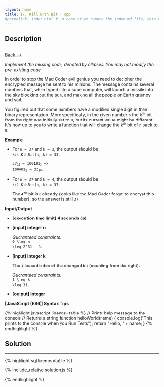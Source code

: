 ```yaml
---
layout: home
title: 17. Kill K-th Bit - cpp
#permalink: index.html # in case of we remove the index.md file, this doc will be the index page
---
```


<div class="row">
<div class="columnStmt" markdown="1">

## Description

---

[Back --> ](../README.md)

_Implement the missing code, denoted by ellipses. You may not modify the pre-existing code._

In order to stop the Mad Coder evil genius you need to decipher the encrypted message he sent to his minions. The message contains several numbers that, when typed into a supercomputer, will launch a missile into the sky blocking out the sun, and making all the people on Earth grumpy and sad.

You figured out that some numbers have a modified single digit in their binary representation. More specifically, in the given number <code>n</code> the <code>k<sup>th</sup></code> bit from the right was initially set to <code>0</code>, but its current value might be different. It's now up to you to write a function that will change the <code>k<sup>th</sup></code> bit of <code>n</code> back to <code>0</code>.

**Example**

- For <code>n = 37</code> and <code>k = 3</code>, the output should be<br>
  <code>killKthBit(n, k) = 33</code>.

  <code>37<sub>10</sub> = 100**1**01<sub>2</sub> ~> 100**0**01<sub>2</sub> = 33<sub>10</sub></code>.

- For <code>n = 37</code> and <code>k = 4</code>, the output should be<br>
  <code>killKthBit(n, k) = 37</code>.

  The <code>4<sup>th</sup></code> bit is <code>0</code> already (looks like the Mad Coder forgot to encrypt this number), so the answer is still <code>37</code>.

**Input/Output**

- **[execution time limit] 4 seconds (js)**

- **[input] integer n**

  _Guaranteed constraints:_<br>
  <code type='math/tex'>0 \leq n \leq 2^31 - 1</code>.

- **[input] integer k**

  The <code>1</code>-based index of the changed bit (counting from the right).

  _Guaranteed constraints:_<br>
  <code type='math/tex'>1 \leq k \leq 31</code>.

- **[output] integer**

**[JavaScript (ES6)] Syntax Tips**

{% highlight javascript linenos=table %}
// Prints help message to the console
// Returns a string
function helloWorld(name) {
console.log("This prints to the console when you Run Tests");
return "Hello, " + name;
}
{% endhighlight %}

</div>
<div class="columnSol" markdown="1">

## Solution

---

{% highlight sql linenos=table %}

{% include_relative solution.js %}

{% endhighlight %}

</div>
</div>

